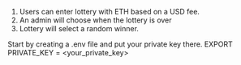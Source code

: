1. Users can enter lottery with ETH based on a USD fee.
2. An admin will choose when the lottery is over
3. Lottery will select a random winner.

Start by creating a .env file and put your private key there.
EXPORT PRIVATE_KEY = <your_private_key>

